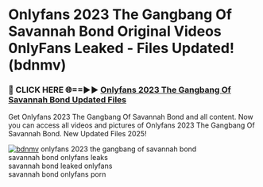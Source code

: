 # Onlyfans 2023 The Gangbang Of Savannah Bond Original Videos 0nlyFans Leaked - Files Updated! (bdnmv)

<h3>🔴 CLICK HERE 🌐==►► <a href="https://tinyurl.com/x26r9saj" rel="nofollow">Onlyfans 2023 The Gangbang Of Savannah Bond Updated Files</a></h3>

Get Onlyfans 2023 The Gangbang Of Savannah Bond and all content. Now you can access all videos and pictures of Onlyfans 2023 The Gangbang Of Savannah Bond. New Updated Files 2025!

[![bdnmv](https://i.imgur.com/LkgZPqh.gif)](https://tinyurl.com/x26r9saj)
onlyfans 2023 the gangbang of savannah bond<br>
savannah bond onlyfans leaks<br>
savannah bond leaked onlyfans<br>
savannah bond onlyfans porn